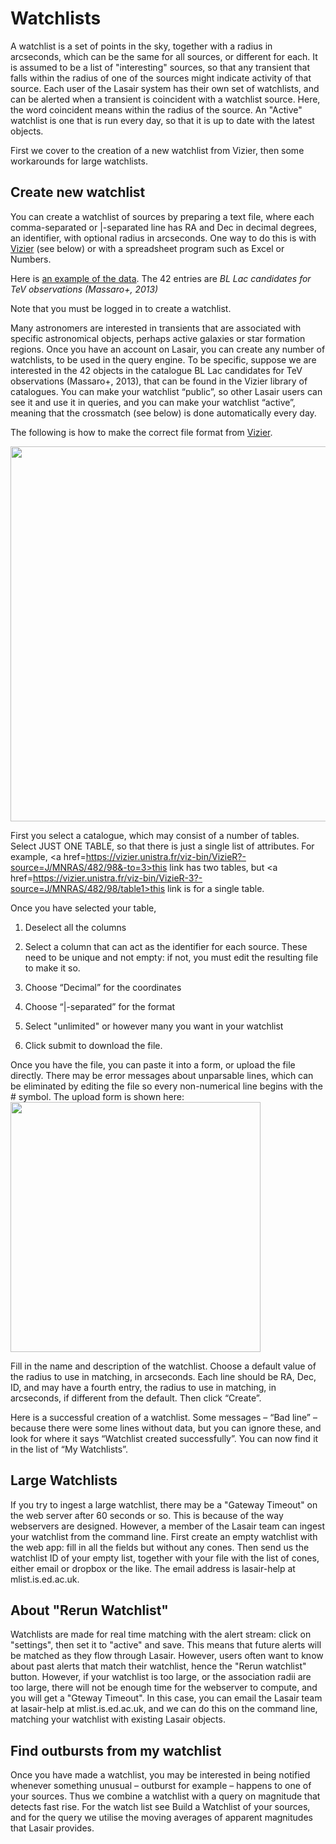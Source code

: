 # Watchlists

A watchlist is a set of points in the sky, together with a radius in arcseconds, which 
can be the same for all sources, or different for each. 
It is assumed to be a list of "interesting" sources, so that any transient that 
falls within the radius of one of the sources might indicate activity of that source. 
Each user of the Lasair system has their own set of watchlists, and can be 
alerted when a transient is coincident with a watchlist source. Here, the word coincident means
within the radius of the source.
An "Active" watchlist is one that is run every day, so that it is up to date with the latest objects.

First we cover to the creation of a new watchlist from Vizier, then some workarounds for large
watchlists.

## Create new watchlist

You can create a watchlist of sources by preparing a text file, where each 
comma-separated or |-separated line has RA and Dec in decimal degrees, 
an identifier, with optional radius in arcseconds. One way to do this is 
with [Vizier](http://vizier.u-strasbg.fr/viz-bin/VizieR) (see below) or with a spreadsheet 
program such as Excel or Numbers. 

Here is [an example of the data](BLLac.html). The 42 entries are _BL Lac candidates for TeV observations (Massaro+, 2013)_

Note that you must be logged in to create a watchlist.

Many astronomers are interested in transients that are associated with specific 
astronomical objects, perhaps active galaxies or star formation regions. 
Once you have an account on Lasair, you can create any number of watchlists, to be 
used in the query engine. To be specific, suppose we are interested in the 42 objects in the 
catalogue BL Lac candidates for TeV observations (Massaro+, 2013), 
that can be found in the Vizier library of catalogues. You can make your 
watchlist “public”, so other Lasair users can see it and use it in queries, 
and you can make your watchlist “active”, meaning that the crossmatch (see below) 
is done automatically every day.

The following is how to make the correct file format from [Vizier](http://vizier.u-strasbg.fr/viz-bin/VizieR).

<img src="../_images/watchlist/vizier.png" width="600px"/>

First you select a catalogue, which may consist of a number of tables. Select JUST ONE TABLE, 
so that there is just a single list of attributes. For example, 
<a href=https://vizier.unistra.fr/viz-bin/VizieR?-source=J/MNRAS/482/98&-to=3>this link</a> 
has two tables, but <a href=https://vizier.unistra.fr/viz-bin/VizieR-3?-source=J/MNRAS/482/98/table1>this link</a> is for a single table.

Once you have selected your table,

1. Deselect all the columns

2. Select a column that can act as the identifier for each source. 
These need to be unique and not empty: if not, you must edit the resulting file to make it so.

3. Choose “Decimal” for the coordinates

4. Choose “|-separated” for the format

5. Select "unlimited" or however many you want in your watchlist

6. Click submit to download the file.

Once you have the file, you can paste it into a form, or upload the file directly.
There may be error messages about unparsable lines, which can be eliminated by
editing the file so every non-numerical line begins with the # symbol.
The upload form is shown here:
<img src="../_images/watchlist/create.png" width="400px"/>

Fill in the name and description of the watchlist. Choose a default value of the 
radius to use in matching, in arcseconds. 
Each line should be RA, Dec, ID, and may have a fourth entry, the radius to use in matching, 
in arcseconds, if different from the default. Then click “Create”.

Here is a successful creation of a watchlist. Some messages – “Bad line” – because there were 
some lines without data, but you can ignore these, and look for where it 
says “Watchlist created successfully”. You can now find it in the list of “My Watchlists”.

## Large Watchlists

If you try to ingest a large watchlist, there may be a "Gateway Timeout" on the web server after 60 seconds or so. This is because of the way webservers are designed. However, a member of the Lasair team can ingest your watchlist from the command line. First create an empty watchlist with the web app: fill in all the fields but without any cones. Then send us the watchlist ID of your empty list, together with your file with the list of cones, either email or dropbox or the like. The email address is lasair-help at mlist.is.ed.ac.uk. 

## About "Rerun Watchlist"

Watchlists are made for real time matching with the alert stream: click on "settings", then set it to "active" and save. This means that future alerts will be matched as they flow through Lasair. However, users often want to know about past alerts that match their watchlist, hence the "Rerun watchlist" button. However, if your watchlist is too large, or the association radii are too large, there will not be enough time for the webserver to compute, and you will get a "Gteway Timeout". In this case, you can email the Lasair team at lasair-help at mlist.is.ed.ac.uk, and we can do this on the command line, matching your watchlist with existing Lasair objects.

## Find outbursts from my watchlist

Once you have made a watchlist, you may be interested in being notified whenever 
something unusual – outburst for example – happens to one of your sources. 
Thus we combine a watchlist with a query on magnitude that detects fast rise. 
For the watch list see Build a Watchlist of your sources, and for the query we 
utilise the moving averages of apparent magnitudes that Lasair provides. 
